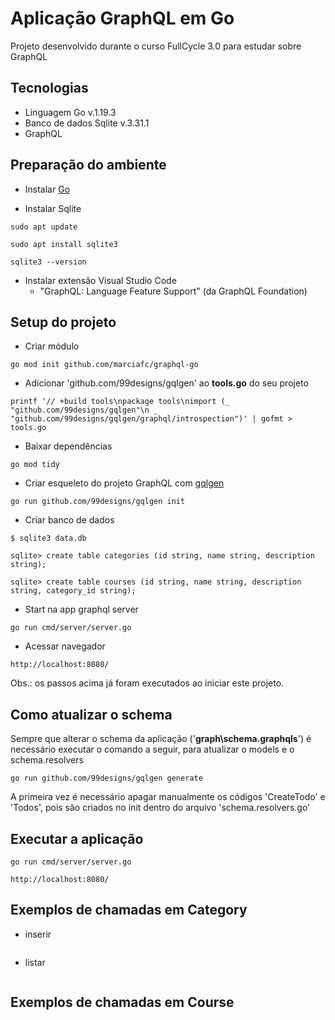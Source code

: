 # Aplicação GraphQL em Go

Projeto desenvolvido durante o curso FullCycle 3.0 para estudar sobre GraphQL

## Tecnologias

- Linguagem Go v.1.19.3
- Banco de dados Sqlite v.3.31.1
- GraphQL

## Preparação do ambiente

- Instalar [Go](https://go.dev/doc/install)

- Instalar Sqlite

```
sudo apt update

sudo apt install sqlite3

sqlite3 --version
```

- Instalar extensão Visual Studio Code
  - "GraphQL: Language Feature Support" (da GraphQL Foundation)

## Setup do projeto

- Criar módulo

```
go mod init github.com/marciafc/graphql-go
```

- Adicionar 'github.com/99designs/gqlgen' ao **tools.go** do seu projeto

```
printf '// +build tools\npackage tools\nimport (_ "github.com/99designs/gqlgen"\n _ "github.com/99designs/gqlgen/graphql/introspection")' | gofmt > tools.go
```

- Baixar dependências

```
go mod tidy
```

- Criar esqueleto do projeto GraphQL com [gqlgen](https://gqlgen.com/)

```
go run github.com/99designs/gqlgen init
```

- Criar banco de dados

```
$ sqlite3 data.db

sqlite> create table categories (id string, name string, description string);

sqlite> create table courses (id string, name string, description string, category_id string);
```

- Start na app graphql server

```
go run cmd/server/server.go
```

- Acessar navegador

```
http://localhost:8080/
```

Obs.: os passos acima já foram executados ao iniciar este projeto.

## Como atualizar o schema

Sempre que alterar o schema da aplicação ('**graph\schema.graphqls**') é necessário executar o comando a seguir, para atualizar o models e o schema.resolvers

```
go run github.com/99designs/gqlgen generate
```

A primeira vez é necessário apagar manualmente os códigos 'CreateTodo' e 'Todos', pois são criados no init dentro do arquivo 'schema.resolvers.go'

## Executar a aplicação

```
go run cmd/server/server.go

http://localhost:8080/
```

## Exemplos de chamadas em Category

- inserir

```

```

- listar

```

```

## Exemplos de chamadas em Course
